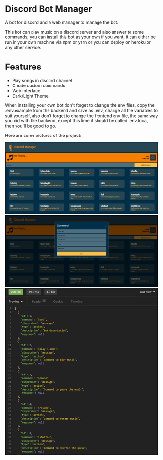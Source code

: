 # Discord Bot Manager

A bot for discord and a web manager to manage the bot.

This bot can play music on a discord server and also answer to some commands, you can install this bot as your own if you want, it can either be run in your own machine via npm or yarn or you can deploy on heroku or any other service.

# Features
- Play songs in discord channel
- Create custom commands
- Web interface
- Dark/Light Theme

When installing your own bot don't forget to change the env files, copy the .env.example from the backend and save as .env, change all the variables to suit yourself, also don't forget to change the frontend env file, the same way you did with the backend, except this time it should be called .env.local, then you'll be good to go.

Here are some pictures of the project:

![alt text](https://github.com/RaFaTEOLI/discord-bot-manager/blob/main/images/Frontend.png?raw=true)
![alt text](https://github.com/RaFaTEOLI/discord-bot-manager/blob/main/images/Frontend%20-%20Modal.png?raw=true)
![alt text](https://github.com/RaFaTEOLI/discord-bot-manager/blob/main/images/API.png?raw=true)
